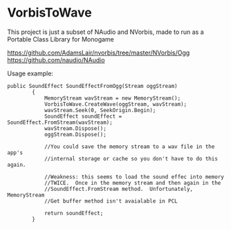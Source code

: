 # VorbisToWave

This project is just a subset of NAudio and NVorbis, made to run as a Portable Class Library for Monogame

https://github.com/AdamsLair/nvorbis/tree/master/NVorbis/Ogg
https://github.com/naudio/NAudio


Usage example:

```
public SoundEffect SoundEffectFromOgg(Stream oggStream)
        {
            MemoryStream wavStream = new MemoryStream();            
            VorbisToWave.CreateWave(oggStream, wavStream);
            wavStream.Seek(0, SeekOrigin.Begin);
            SoundEffect soundEffect = SoundEffect.FromStream(wavStream);
            wavStream.Dispose();
            oggStream.Dispose();
            
            //You could save the memory stream to a wav file in the app's
            //internal storage or cache so you don't have to do this again.
            
            //Weakness: this seems to load the sound effec into memory
            //TWICE.  Once in the memory stream and then again in the
            //SoundEffect.FromStream method.  Unfortunately, MemoryStream
            //Get buffer method isn't avaialable in PCL

            return soundEffect;
        }
```
